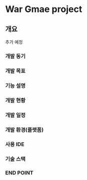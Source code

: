# War Gmae project

## 개요

추가 예정

### 개발 동기

### 개발 목표

### 기능 설명

### 개발 현황

### 개발 일정

### 개발 환경(플랫폼)

### 사용 IDE

### 기술 스택

### END POINT
